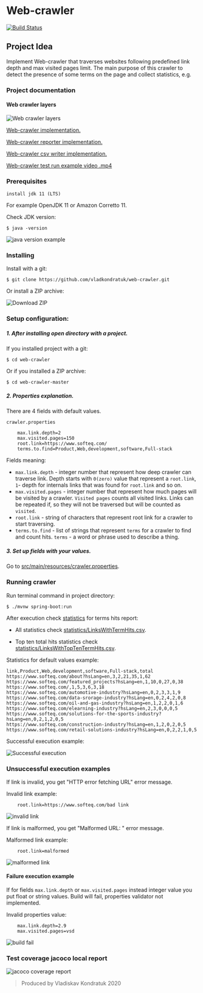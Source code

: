 # Web-crawler

[![Build Status](https://travis-ci.org/vladkondratuk/web-crawler.svg?branch=master)](https://travis-ci.org/vladkondratuk/web-crawler)

## Project Idea

Implement Web-crawler that traverses websites following predefined link depth and max 
visited pages limit. The main purpose of this crawler to detect the presence of some terms on
the page and collect statistics, e.g.

### Project documentation
   
   #### Web crawler layers
   ![Web crawler layers](documentation/images/web_crawler_apis.png)
    
   [Web-crawler implementation.](documentation/web-crawler_impl.md)
   
   [Web-crawler reporter implementation.](documentation/web-crawler-reporter_impl.md)
   
   [Web-crawler csv writer implementation.](documentation/web-crawler-writer_impl.md)
   
   [Web-crawler test run example video .mp4](documentation/video/web_crawler_run.mp4)

### Prerequisites
   
    install jdk 11 (LTS)
  
  For example OpenJDK 11 or Amazon Corretto 11.
  
  Check JDK version:
    
    $ java -version
    
![java version example](documentation/images/java_version.png)
  
### Installing

  Install with a git:
  
    $ git clone https://github.com/vladkondratuk/web-crawler.git
    
  Or install a ZIP archive:
    
![Download ZIP](documentation/images/download_zip.png)

### Setup configuration:
    
##### 1. After installing open directory with a project.
  
  If you installed project with a git: 
  
    $ cd web-crawler
  
  Or if you installed a ZIP archive:
    
    $ cd web-crawler-master 
  
##### 2. Properties explanation.
  
 There are 4 fields with default values.
  
 `crawler.properties`
 
```properties
    max.link.depth=2
    max.visited.pages=150
    root.link=https://www.softeq.com/
    terms.to.find=Product,Web,development,software,Full-stack
```

 Fields meaning:
  
 - `max.link.depth` - integer number that represent how deep crawler can traverse link. 
 Depth starts with `0(zero)` value that represent a `root.link`, `1`- depth for internals links 
 that was found for `root.link` and so on.
 - `max.visited.pages` - integer number that represent how much pages will be visited by a crawler. 
 `Visited pages` counts all visited links. Links can be repeated if, so they will not be 
 traversed but will be counted as `visited`. 
 - `root.link` - string of characters that represent root link for a crawler to start traversing.
 - `terms.to.find` - list of strings that represent `terms` for a crawler to find and count hits.
 `terms` - a word or phrase used to describe a thing.
      
##### 3. Set up fields with your values. 
 
 Go to [src/main/resources/crawler.properties](src/main/resources/crawler.properties).
 
### Running crawler

  Run terminal command in project directory:
  
    $ ./mvnw spring-boot:run
  
  After execution check [statistics](statistics) for terms hits report:
  
   - All statistics check [statistics/LinksWithTermHits.csv](statistics/LinksWithTermHits.csv).
   
   - Top ten total hits statistics check [statistics/LinksWithTopTenTermHits.csv](statistics/LinksWithTopTenTermHits.csv).
    
   Statistics for default values example:   
      
   ```csv
  link,Product,Web,development,software,Full-stack,total
  https://www.softeq.com/about?hsLang=en,3,2,21,35,1,62
  https://www.softeq.com/featured_projects?hsLang=en,1,10,0,27,0,38
  https://www.softeq.com/,1,5,3,6,3,18
  https://www.softeq.com/automotive-industry?hsLang=en,0,2,3,3,1,9
  https://www.softeq.com/data-srorage-industry?hsLang=en,0,2,4,2,0,8
  https://www.softeq.com/oil-and-gas-industry?hsLang=en,1,2,2,0,1,6
  https://www.softeq.com/elearning-industry?hsLang=en,2,3,0,0,0,5
  https://www.softeq.com/solutions-for-the-sports-industry?hsLang=en,0,2,1,2,0,5
  https://www.softeq.com/construction-industry?hsLang=en,1,2,0,2,0,5
  https://www.softeq.com/retail-solutions-industry?hsLang=en,0,2,2,1,0,5
  ```
  
  Successful execution example:
  
  ![Successful execution](documentation/images/success_execution.png) 
  
### Unsuccessful execution examples 
    
   If link is invalid, you get "HTTP error fetching URL" error message.  
    
   Invalid link example: 
```properties
    root.link=https://www.softeq.com/bad link
```  
      
   ![invalid link](documentation/images/invalid_link.png)
   
   If link is malformed, you get "Malformed URL: " error message.
   
   Malformed link example: 
```properties
    root.link=malformed
```  
    
   ![malformed link](documentation/images/malformed_link.png)
   
#### Failure execution example

 If for fields `max.link.depth` or `max.visited.pages` instead integer value you put float or string values. 
 Build will fail, properties validator not implemented.   
    
   Invalid properties value: 
```properties
    max.link.depth=2.9
    max.visited.pages=vsd
```  

   ![build fail](documentation/images/build_fail.png)

### Test coverage jacoco local report
  
  ![jacoco coverage report](documentation/images/jacoco_report.png)

>Produced by Vladiskav Kondratuk 2020
